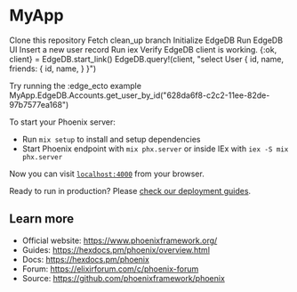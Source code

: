 # MyApp

Clone this repository
Fetch clean_up branch
Initialize EdgeDB 
Run EdgeDB UI
Insert a new user record
Run iex 
Verify EdgeDB client is working.
  {:ok, client} = EdgeDB.start_link()
  EdgeDB.query!(client, "select User { id, name, friends: { id, name, } }")

Try running the :edge_ecto example
  MyApp.EdgeDB.Accounts.get_user_by_id("628da6f8-c2c2-11ee-82de-97b7577ea168")



To start your Phoenix server:

  * Run `mix setup` to install and setup dependencies
  * Start Phoenix endpoint with `mix phx.server` or inside IEx with `iex -S mix phx.server`

Now you can visit [`localhost:4000`](http://localhost:4000) from your browser.

Ready to run in production? Please [check our deployment guides](https://hexdocs.pm/phoenix/deployment.html).

## Learn more

  * Official website: https://www.phoenixframework.org/
  * Guides: https://hexdocs.pm/phoenix/overview.html
  * Docs: https://hexdocs.pm/phoenix
  * Forum: https://elixirforum.com/c/phoenix-forum
  * Source: https://github.com/phoenixframework/phoenix


